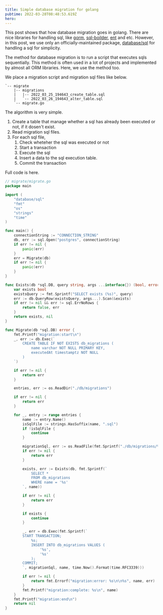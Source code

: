 ```yaml
---
title: Simple database migration for golang
pubtime: 2022-03-28T08:48:53.619Z
hero:
---
```


This post shows that how database migration goes in golang.
There are nice libraries for handling sql, like [gorm](https://github.com/go-gorm/gorm), [sql-boilder](https://github.com/volatiletech/sqlboiler), [ent](https://github.com/ent/ent) and etc.
However, in this post, we use only an officially-maintained package, [database/sql](https://pkg.go.dev/database/sql) for handling a sql for simplicity.

The method for database migration is to run a script that executes sqls sequentially. This method is often used in a lot of projects and implemented by almost all ORM libraries. Here, we use the method too.

We place a migration script and migration sql files like below.

```
`-- migrate
    |-- migrations
    |   |-- 2022_03_25_194643_create_table.sql
    |   `-- 2022_03_26_194643_alter_table.sql
    `-- migrate.go
```

The algorithm is very simple.

1. Create a table that manage whether a sql has already been executed or not, if it dosen't exist.
2. Read migration sql files.
3. For each sql file,
    1. Check wheteher the sql was executed or not
    2. Start a transaction
    3. Execute the sql
    4. Insert a data to the sql execution table.
    5. Commit the transaction

Full code is here.

```go
// migrate/migrate.go
package main

import (
	"database/sql"
	"fmt"
	"os"
	"strings"
	"time"
)

func main() {
	connectionString := "CONNECTION_STRING"
	db, err := sql.Open("postgres", connectionString)
	if err != nil {
		panic(err)
	}
	err = Migrate(db)
	if err != nil {
		panic(err)
	}
}

func Exists(db *sql.DB, query string, args ...interface{}) (bool, error) {
	var exists bool
	existsQuery := fmt.Sprintf("SELECT exists (%s)", query)
	err := db.QueryRow(existsQuery, args...).Scan(&exists)
	if err != nil && err != sql.ErrNoRows {
		return false, err
	}
	return exists, nil
}

func Migrate(db *sql.DB) error {
	fmt.Printf("migration:start\n")
	_, err := db.Exec(`
		CREATE TABLE IF NOT EXISTS db_migrations (
			name varchar NOT NULL PRIMARY KEY,
			executedAt timestamptz NOT NULL
		)
	`)

	if err != nil {
		return err
	}

	entries, err := os.ReadDir("./db/migrations")

	if err != nil {
		return err
	}

	for _, entry := range entries {
		name := entry.Name()
		isSqlFile := strings.HasSuffix(name, ".sql")
		if !isSqlFile {
			continue
		}

		migrationSql, err := os.ReadFile(fmt.Sprintf("./db/migrations/%s", name))
		if err != nil {
			return err
		}

		exists, err := Exists(db, fmt.Sprintf(`
			SELECT *
			FROM db_migrations
			WHERE name = '%s'
		`, name))

		if err != nil {
			return err
		}

		if exists {
			continue
		}

		_, err = db.Exec(fmt.Sprintf(`
		START TRANSACTION;
			%s;
			INSERT INTO db_migrations VALUES (
				'%s',
				'%s'
			);
		COMMIT;
		`, migrationSql, name, time.Now().Format(time.RFC3339)))

		if err != nil {
			return fmt.Errorf("migration:error: %s\n\n%s", name, err)
		}
		fmt.Printf("migration:complete: %s\n", name)
	}
	fmt.Printf("migration:end\n")
	return nil
}

```

